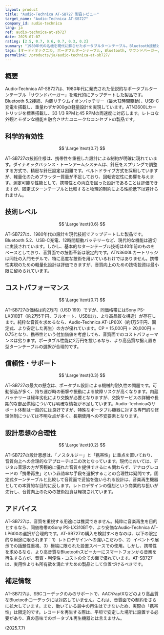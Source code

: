 ```yaml
---
layout: product
title: "Audio-Technica AT-SB727 製品レビュー"
target_name: "Audio-Technica AT-SB727"
company_id: audio-technica
lang: ja
ref: audio-technica-at-sb727
date: 2025-07-07
rating: [2.5, 0.7, 0.6, 0.7, 0.3, 0.2]
summary: "1980年代の名機を現代に蘇らせたポータブルターンテーブル。Bluetooth接続と内蔵バッテリーによる携帯性は魅力的だが、音質面では妥協が多い。2万円という価格に対し、同価格帯の据え置き型ターンテーブルと比較すると性能は劣る。ノスタルジーと利便性を重視するなら選択肢になるが、純粋な音質を求める用途には不向き。"
tags: [オーディオテクニカ, ポータブルターンテーブル, Bluetooth, サウンドバーガー, 復刻]
permalink: /products/ja/audio-technica-at-sb727/
---
```


## 概要

Audio-Technica AT-SB727は、1980年代に発売された伝説的なポータブルターンテーブル「サウンドバーガー」を現代的にアップデートした製品です。Bluetooth 5.2接続、内蔵リチウムイオンバッテリー（最大12時間駆動）、USB-C充電を搭載し、重量わずか900gの軽量設計を実現しています。ATN3600Lカートリッジを標準搭載し、33 1/3 RPMと45 RPMの両速度に対応します。レトロな外観とモダンな機能を融合させたユニークなコンセプトの製品です。

## 科学的有効性

$$ \Large \text{0.7} $$

AT-SB727の技術仕様は、携帯性を重視した設計による制約が明確に現れています。ダイナミックバランス・トーンアームシステムは、針圧をスプリングで調整する方式で、精密な針圧設定は困難です。ベルトドライブ方式を採用していますが、軽量化のためプラッター質量が不足しており、回転安定性に影響を与えます。測定可能な性能として、携帯性との両立を図った設計であることは評価できますが、固定式ターンテーブルと比較すると物理的制約による性能低下は避けられません。

## 技術レベル

$$ \Large \text{0.6} $$

AT-SB727は、1980年代の設計を現代技術でアップデートした製品です。Bluetooth 5.2、USB-C充電、12時間駆動バッテリーなど、現代的な機能は適切に実装されています。しかし、基本的なターンテーブル技術は40年前のものをベースとしており、音質面での技術革新は限定的です。ATN3600Lカートリッジは同社の入門モデルで、特に高度な技術を用いているわけではありません。携帯性実現のための軽量化設計は評価できますが、音質向上のための技術投資は最小限に留められています。

## コストパフォーマンス

$$ \Large \text{0.7} $$

AT-SB727の価格は約2万円（USD 199）ですが、同価格帯にはSony PS-LX310BT（約2万5千円、フルオート、USB出力、より高品質な構造）が存在します。純粋な音質を求めるなら、Audio-Technica AT-LP60X（約1万5千円、固定式、より安定した再生）の方が優れています。CP = 15,000円 ÷ 20,000円 = 0.75となり、携帯性という付加価値を考慮しても、音質面でのコストパフォーマンスは劣ります。ポータブル性能に2万円を投じるなら、より高品質な据え置き型ターンテーブルの選択が合理的です。

## 信頼性・サポート

$$ \Large \text{0.3} $$

AT-SB727の最大の懸念は、ポータブル設計による機械的耐久性の問題です。可動部品が多く、持ち運び時の衝撃や振動による故障リスクが高くなります。内蔵バッテリーは経年劣化により交換が必要となりますが、交換サービスの詳細や長期的な部品供給については明確な情報が不足しています。Audio-Technicaのサポート体制は一般的には良好ですが、特殊なポータブル機器に対する専門的な修理体制については不明な点が多く、長期使用への不安要素となります。

## 設計思想の合理性

$$ \Large \text{0.2} $$

AT-SB727の設計思想は、「ノスタルジー」と「携帯性」に重点を置いており、音質向上への合理的なアプローチは二の次となっています。現代においては、デジタル音源の方が客観的に優れた音質を提供できるにも関わらず、アナログレコードの「携帯再生」という非効率な手段を選択することの合理性は疑問です。固定式ターンテーブルと比較して音質面で妥協を強いられる設計は、音楽再生機器としての本質的な目的に反します。レトロデザインの復刻という商業的な狙いが先行し、音質向上のための技術投資は軽視されています。

## アドバイス

AT-SB727は、音質を重視する用途には推奨できません。純粋に音楽再生を目的とするなら、同価格帯のSony PS-LX310BTや、より安価なAudio-Technica AT-LP60Xの選択が合理的です。AT-SB727の購入を検討すべきなのは、以下の限定的な用途に限られます：1）レトロデザインへの強いこだわり、2）イベントや展示での話題性重視、3）極端に限られた設置スペースでの使用。しかし、携帯性を求めるなら、より高音質なBluetoothスピーカーにスマートフォンから音楽を再生する方が、音質・利便性・コストの全ての面で優れています。AT-SB727は、実用性よりも所有欲を満たすための製品として位置づけるべきです。

## 補足情報

AT-SB727は、SBCコーデックのみのサポートで、AACやaptXなどのより高品質なBluetoothコーデックには対応していません。これは、音質面での制約をさらに拡大しています。また、動いている最中の再生はできないため、実際の「携帯性」は限定的です。レコードを再生する際は、平坦で安定した場所に設置する必要があり、真の意味でのポータブル再生機器とは言えません。

(2025.7.7)